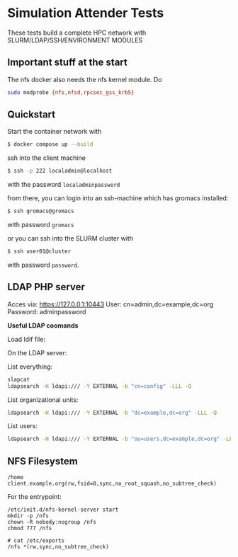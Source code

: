 # Simulation Attender Tests

These tests build a complete HPC network with SLURM/LDAP/SSH/ENVIRONMENT MODULES

## Important stuff at the start

The nfs docker also needs the nfs kernel module. Do

```bash
sudo modprobe {nfs,nfsd,rpcsec_gss_krb5}
```

## Quickstart

Start the container network with

```bash
$ docker compose up --build
```

ssh into the client machine

```bash
$ ssh -p 222 localadmin@localhost
```

with the password `localadminpassword`

from there, you can login into an ssh-machine which has gromacs installed:

```bash
$ ssh gromacs@gromacs
```

with password `gromacs`

or you can ssh into the SLURM cluster with

```bash
$ ssh user01@cluster
```

with password `password`.


## LDAP PHP server

Acces via: https://127.0.0.1:10443
User: cn=admin,dc=example,dc=org
Password: adminpassword

**Useful LDAP coomands**

Load ldif file:



On the LDAP server:

List everything:

```bash
slapcat
ldapsearch -H ldapi:/// -Y EXTERNAL -b "cn=config" -LLL -Q
```

List organizational units:

```bash
ldapsearch -H ldapi:/// -Y EXTERNAL -b "dc=example,dc=org" -LLL -Q
```

List users:

```bash
ldapsearch -H ldapi:/// -Y EXTERNAL -b "ou=users,dc=example,dc=org" -LLL -Q
```

## NFS Filesystem

```
/home client.example.org(rw,fsid=0,sync,no_root_squash,no_subtree_check)
```

For the entrypoint:

```
/etc/init.d/nfs-kernel-server start
mkdir -p /nfs
chown -R nobody:nogroup /nfs
chmod 777 /nfs

# cat /etc/exports
/nfs *(rw,sync,no_subtree_check)
```





